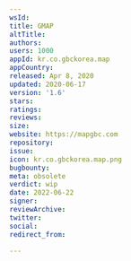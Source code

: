 ```yaml
---
wsId: 
title: GMAP
altTitle: 
authors: 
users: 1000
appId: kr.co.gbckorea.map
appCountry: 
released: Apr 8, 2020
updated: 2020-06-17
version: '1.6'
stars: 
ratings: 
reviews: 
size: 
website: https://mapgbc.com
repository: 
issue: 
icon: kr.co.gbckorea.map.png
bugbounty: 
meta: obsolete
verdict: wip
date: 2022-06-22
signer: 
reviewArchive: 
twitter: 
social: 
redirect_from: 

---
```


